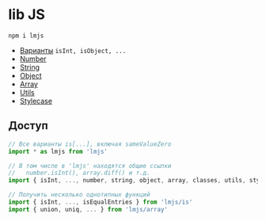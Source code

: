 
# lib JS

    npm i lmjs

* [Варианты](is/index.js) `isInt, isObject, ...` 
* [Number](./doc/number.md)
* [String](./doc/string.md)
* [Object](./doc/object.md)
* [Array](./doc/array.md)
* [Utils](./doc/utils.md)
* [Stylecase](./doc/stylecase.md)

## Доступ

```js
// Все варианты is[...], включая sameValueZero
import * as lmjs from 'lmjs'

// В том числе в 'lmjs' находятся общие ссылки
//   number.isInt(), array.diff() и т.д.
import { isInt, ..., number, string, object, array, classes, utils, stylecase } from 'lmjs'

// Получить несколько однотипных функций
import { isInt, ..., isEqualEntries } from 'lmjs/is'
import { union, uniq, ... } from 'lmjs/array'
```
